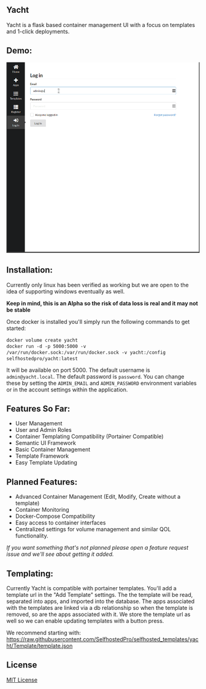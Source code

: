 ## Yacht
Yacht is a flask based container management UI with a focus on templates and 1-click deployments.

## Demo:
![Tempaltes](readme_media/Yacht-Demo.gif "templates")

## Installation:
Currently only linux has been verified as working but we are open to the idea of supporting windows eventually as well.

**Keep in mind, this is an Alpha so the risk of data loss is real and it may not be stable**

Once docker is installed you'll simply run the following commands to get started:
```
docker volume create yacht
docker run -d -p 5000:5000 -v /var/run/docker.sock:/var/run/docker.sock -v yacht:/config selfhostedpro/yacht:latest
```
It will be available on port 5000.
The default username is `admin@yacht.local`.
The default password is `password`.
You can change these by setting the `ADMIN_EMAIL` and `ADMIN_PASSWORD` environment variables or in the account settings within the application.

## Features So Far:
* User Management
* User and Admin Roles
* Container Templating Compatibility (Portainer Compatible)
* Semantic UI Framework
* Basic Container Management
* Template Framework
* Easy Template Updating

## Planned Features:
* Advanced Container Management (Edit, Modify, Create without a template)
* Container Monitoring
* Docker-Compose Compatibility
* Easy access to container interfaces
* Centralized settings for volume management and similar QOL functionality.

*If you want something that's not planned please open a feature request issue and we'll see about getting it added.*

## Templating:
Currently Yacht is compatible with portainer templates. You'll add a template url in the "Add Template" settings. The the template will be read, separated into apps, and imported into the database. The apps associated with the templates are linked via a db relationship so when the template is removed, so are the apps associated with it. We store the template url as well so we can enable updating templates with a button press.

We recommend starting with: https://raw.githubusercontent.com/SelfhostedPro/selfhosted_templates/yacht/Template/template.json

## License
[MIT License](LICENSE.md)
